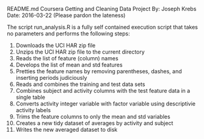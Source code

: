 README.md
Coursera Getting and Cleaning Data Project
By:     Joseph Krebs
Date:   2016-03-22 (Please pardon the lateness)

The script run_analysis.R is a fully self contained execution script that takes no parameters and performs the following steps:
1. Downloads the UCI HAR zip file
2. Unzips the UCI HAR zip file to the current directory
3. Reads the list of feature (column) names
4. Develops the list of mean and std features
5. Pretties the feature names by removing parentheses, dashes, and inserting periods judiciously
6. Reads and combines the training and test data sets
7. Combines subject and activity columns with the test feature data in a single table
8. Converts activity integer variable with factor variable using descriptivie activity labels
9. Trims the feature columns to only the mean and std variables
10. Creates a new tidy dataset of averages by activity and subject
11. Writes the new averaged dataset to disk
